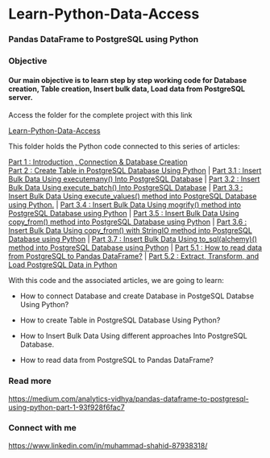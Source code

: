 # Learn-Python-Data-Access

### Pandas DataFrame to PostgreSQL using Python

### Objective
#### Our main objective is to learn step by step working code for Database creation, Table creation, Insert bulk data, Load data from PostgreSQL server.

Access the folder for the complete project with this link

[Learn-Python-Data-Access](https://github.com/Muhd-Shahid/Learn-Python-Data-Access/)


This folder holds the Python code connected to this series of articles:

[Part 1 : Introduction , Connection & Database Creation](https://medium.com/analytics-vidhya/pandas-dataframe-to-postgresql-using-python-part-1-93f928f6fac7) <br> [Part 2 : Create Table in PostgreSQL Database Using Python](https://medium.com/analytics-vidhya/pandas-dataframe-to-postgresql-using-python-part-2-3ddb41f473bd) | [Part 3.1 : Insert Bulk Data Using executemany() Into PostgreSQL Database](https://medium.com/analytics-vidhya/part-3-1-pandas-dataframe-to-postgresql-using-python-8a3e3da87ff1) | [Part 3.2 : Insert Bulk Data Using execute_batch() Into PostgreSQL Database](https://medium.com/analytics-vidhya/part-3-2-pandas-dataframe-to-postgresql-using-python-8dc0b0741226) | [Part 3.3 : Insert Bulk Data Using execute_values() method into PostgreSQL Database using Python.](https://medium.com/analytics-vidhya/part-3-3-pandas-dataframe-to-postgresql-using-python-57e68fe39385) | [Part 3.4 : Insert Bulk Data Using mogrify() method into PostgreSQL Database using Python](https://medium.com/analytics-vidhya/part-3-4-pandas-dataframe-to-postgresql-using-python-d94e644a332) | [Part 3.5 : Insert Bulk Data Using copy_from() method into PostgreSQL Database using Python](https://shahid-dhn.medium.com/part-3-5-pandas-dataframe-to-postgresql-using-python-d3bc41fcf39) | [Part 3.6 : Insert Bulk Data Using copy_from() with StringIO method into PostgreSQL Database using Python](https://shahid-dhn.medium.com/part-3-6-pandas-dataframe-to-postgresql-using-python-ec80cb33ca4a) | [Part 3.7 : Insert Bulk Data Using to_sql(alchemy)() method into PostgreSQL Database using Python]() | [Part 5.1 : How to read data from PostgreSQL to Pandas DataFrame?](https://shahid-dhn.medium.com/part-5-1-pandas-dataframe-to-postgresql-using-python-e2588e65c235) | [Part 5.2 : Extract, Transform, and Load PostgreSQL Data in Python](https://shahid-dhn.medium.com/part-5-2-pandas-dataframe-to-postgresql-using-python-450607b763b4)

With this code and the associated articles, we are going to learn:

* How to connect Database and create Database in PostgeSQL Databse Using Python?

* How to create Table in PostgreSQL Database Using Python?

* How to Insert Bulk Data Using different approaches Into PostgreSQL Database.

* How to read data from PostgreSQL to Pandas DataFrame? 

### Read more
https://medium.com/analytics-vidhya/pandas-dataframe-to-postgresql-using-python-part-1-93f928f6fac7

### Connect with me
https://www.linkedin.com/in/muhammad-shahid-87938318/

